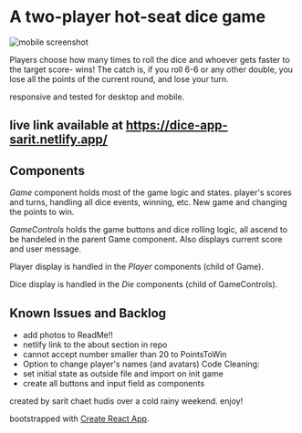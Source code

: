 # A two-player hot-seat dice game

![mobile screenshot](https://drive.google.com/uc?export=view&id=1_eaqIDPjNcKgai8Q3eer3bMe2pIvZS9q)

Players choose how many times to roll the dice and whoever gets faster to the target score- wins!
The catch is, if you roll 6-6 or any other double, you lose all the points of the current round, and lose your turn.

responsive and tested for desktop and mobile.

## live link available at https://dice-app-sarit.netlify.app/

## Components

_Game_ component holds most of the game logic and states.
player's scores and turns, handling all dice events, winning, etc. New game and changing the points to win.

_GameControls_ holds the game buttons and dice rolling logic, all ascend to be handeled in the parent Game component. Also displays current score and user message.

Player display is handled in the _Player_ components (child of Game).

Dice display is handled in the _Die_ components (child of GameControls).

## Known Issues and Backlog

- add photos to ReadMe!!
- netlify link to the about section in repo
- cannot accept number smaller than 20 to PointsToWin
- Option to change player's names (and avatars)
  Code Cleaning:
- set initial state as outside file and import on init game
- create all buttons and input field as components

created by sarit chaet hudis over a cold rainy weekend. enjoy!

bootstrapped with [Create React App](https://github.com/facebook/create-react-app).
